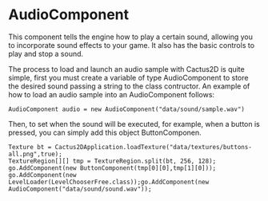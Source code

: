 # AudioComponent #

This component tells the engine how to play a certain sound, allowing you to incorporate sound effects to your game. It also has the basic controls to play and stop a sound.

The process to load and launch an audio sample with Cactus2D is quite simple, first you must create a variable of type AudioComponent to store the desired sound passing a string to the class contructor. An example of how to load an audio sample into an AudioComponent follows:

```
AudioComponent audio = new AudioComponent("data/sound/sample.wav")
```

Then, to set when the sound will be executed, for example, when a button is pressed, you can simply add this object  ButtonComponen.

```
Texture bt = Cactus2DApplication.loadTexture("data/textures/buttons-all.png",true);
TextureRegion[][] tmp = TextureRegion.split(bt, 256, 128);
go.AddComponent(new ButtonComponent(tmp[0][0],tmp[1][0]));
go.AddComponent(new LevelLoader(LevelChooserFree.class));go.AddComponent(new AudioComponent("data/sound/sound.wav"));
```
